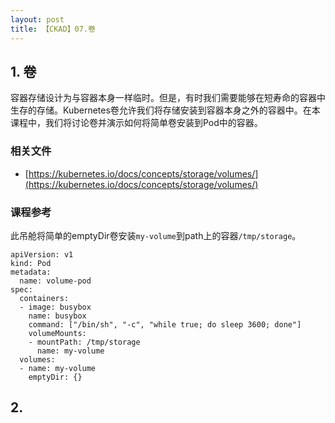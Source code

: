 ```yaml
---
layout: post
title: 【CKAD】07.卷
---
```


## 1. 卷

容器存储设计为与容器本身一样临时。但是，有时我们需要能够在短寿命的容器中生存的存储。Kubernetes卷允许我们将存储安装到容器本身之外的容器中。在本课程中，我们将讨论卷并演示如何将简单卷安装到Pod中的容器。

### 相关文件

* [https://kubernetes.io/docs/concepts/storage/volumes/](https://kubernetes.io/docs/concepts/storage/volumes/)

### 课程参考

此吊舱将简单的emptyDir卷安装`my-volume`到path上的容器`/tmp/storage`。

```
apiVersion: v1
kind: Pod
metadata:
  name: volume-pod
spec:
  containers:
  - image: busybox
    name: busybox
    command: ["/bin/sh", "-c", "while true; do sleep 3600; done"]
    volumeMounts:
    - mountPath: /tmp/storage
      name: my-volume
  volumes:
  - name: my-volume
    emptyDir: {}
```

## 2.
